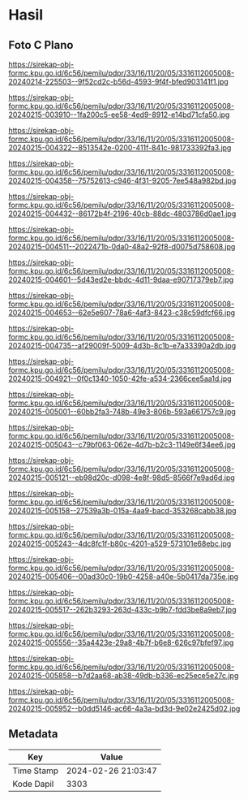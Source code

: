 # Hasil

## Foto C Plano

https://sirekap-obj-formc.kpu.go.id/6c56/pemilu/pdpr/33/16/11/20/05/3316112005008-20240214-225503--9f52cd2c-b56d-4593-9f4f-bfed903141f1.jpg

https://sirekap-obj-formc.kpu.go.id/6c56/pemilu/pdpr/33/16/11/20/05/3316112005008-20240215-003910--1fa200c5-ee58-4ed9-8912-e14bd71cfa50.jpg

https://sirekap-obj-formc.kpu.go.id/6c56/pemilu/pdpr/33/16/11/20/05/3316112005008-20240215-004322--8513542e-0200-411f-841c-981733392fa3.jpg

https://sirekap-obj-formc.kpu.go.id/6c56/pemilu/pdpr/33/16/11/20/05/3316112005008-20240215-004358--75752613-c946-4f31-9205-7ee548a982bd.jpg

https://sirekap-obj-formc.kpu.go.id/6c56/pemilu/pdpr/33/16/11/20/05/3316112005008-20240215-004432--86172b4f-2196-40cb-88dc-4803786d0ae1.jpg

https://sirekap-obj-formc.kpu.go.id/6c56/pemilu/pdpr/33/16/11/20/05/3316112005008-20240215-004511--2022471b-0da0-48a2-92f8-d0075d758608.jpg

https://sirekap-obj-formc.kpu.go.id/6c56/pemilu/pdpr/33/16/11/20/05/3316112005008-20240215-004601--5d43ed2e-bbdc-4d11-9daa-e90717379eb7.jpg

https://sirekap-obj-formc.kpu.go.id/6c56/pemilu/pdpr/33/16/11/20/05/3316112005008-20240215-004653--62e5e607-78a6-4af3-8423-c38c59dfcf66.jpg

https://sirekap-obj-formc.kpu.go.id/6c56/pemilu/pdpr/33/16/11/20/05/3316112005008-20240215-004735--af29009f-5009-4d3b-8c1b-e7a33390a2db.jpg

https://sirekap-obj-formc.kpu.go.id/6c56/pemilu/pdpr/33/16/11/20/05/3316112005008-20240215-004921--0f0c1340-1050-42fe-a534-2366cee5aa1d.jpg

https://sirekap-obj-formc.kpu.go.id/6c56/pemilu/pdpr/33/16/11/20/05/3316112005008-20240215-005001--60bb2fa3-748b-49e3-806b-593a661757c9.jpg

https://sirekap-obj-formc.kpu.go.id/6c56/pemilu/pdpr/33/16/11/20/05/3316112005008-20240215-005043--c79bf063-062e-4d7b-b2c3-1149e6f34ee6.jpg

https://sirekap-obj-formc.kpu.go.id/6c56/pemilu/pdpr/33/16/11/20/05/3316112005008-20240215-005121--eb98d20c-d098-4e8f-98d5-8566f7e9ad6d.jpg

https://sirekap-obj-formc.kpu.go.id/6c56/pemilu/pdpr/33/16/11/20/05/3316112005008-20240215-005158--27539a3b-015a-4aa9-bacd-353268cabb38.jpg

https://sirekap-obj-formc.kpu.go.id/6c56/pemilu/pdpr/33/16/11/20/05/3316112005008-20240215-005243--4dc8fc1f-b80c-4201-a529-573101e68ebc.jpg

https://sirekap-obj-formc.kpu.go.id/6c56/pemilu/pdpr/33/16/11/20/05/3316112005008-20240215-005406--00ad30c0-19b0-4258-a40e-5b0417da735e.jpg

https://sirekap-obj-formc.kpu.go.id/6c56/pemilu/pdpr/33/16/11/20/05/3316112005008-20240215-005517--262b3293-263d-433c-b9b7-fdd3be8a9eb7.jpg

https://sirekap-obj-formc.kpu.go.id/6c56/pemilu/pdpr/33/16/11/20/05/3316112005008-20240215-005556--35a4423e-29a8-4b7f-b6e8-626c97bfef97.jpg

https://sirekap-obj-formc.kpu.go.id/6c56/pemilu/pdpr/33/16/11/20/05/3316112005008-20240215-005858--b7d2aa68-ab38-49db-b336-ec25ece5e27c.jpg

https://sirekap-obj-formc.kpu.go.id/6c56/pemilu/pdpr/33/16/11/20/05/3316112005008-20240215-005952--b0dd5146-ac66-4a3a-bd3d-9e02e2425d02.jpg


## Metadata

| Key        | Value               |
| ---------- | ------------------- |
| Time Stamp | 2024-02-26 21:03:47 |
| Kode Dapil | 3303                |



